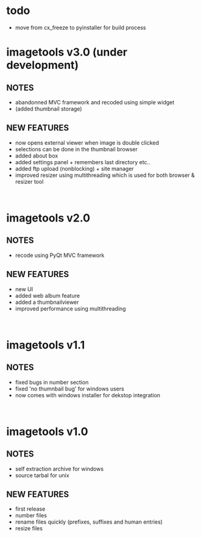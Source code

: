 # todo
- move from cx_freeze to pyinstaller for build process

# imagetools v3.0 (under development)

## NOTES

- abandonned MVC framework and recoded using simple widget 
- (added thumbnail storage)

## NEW FEATURES

- now opens external viewer when image is double clicked
- selections can be done in the thumbnail browser
- added about box
- added settings panel + remembers last directory etc..
- added ftp upload (nonblocking) + site manager
- improved resizer using multithreading which is used for both browser & resizer tool

<br />


# imagetools v2.0

## NOTES

- recode using PyQt MVC framework

## NEW FEATURES

- new UI
- added web album feature
- added a thumbnailviewer
- improved performance using multithreading

<br />


# imagetools v1.1

## NOTES

- fixed bugs in number section
- fixed 'no thumnbail bug' for windows users
- now comes with windows installer for dekstop integration

<br />


# imagetools v1.0

## NOTES

- self extraction archive for windows
- source tarbal for unix

## NEW FEATURES

- first release
- number files
- rename files quickly (prefixes, suffixes and human entries)
- resize files
